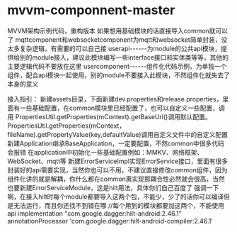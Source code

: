 # mvvm-componnent-master
MVVM架构示例代码，重构版本
如果想用基础模块的话直接导入common就可以了
mqttcomponent和websocketcomponent为mqtt和websocket简单封装，没太多复杂逻辑，有需要的可以自己接
userapi------为module的公共api模块，提供给别的module接入，建议此模块编写一些interface接口和实体类等等，其他的主要逻辑代码不要放在这里
usercomponent------组件化代码示例，为单独一个组件，配合api模块一起使用，别的module不要接入此模块，不然组件化就失去了本身的意义

接入指引：
新建assets目录，下面新建dev.properties和release.properties，里面有一些基础配置，在common模块里已经配置了，也可以自定义一些配置，调用
    PropertiesUtil.getProperties(mContext).getBaseUrl()调用默认配置。
    PropertiesUtil.getProperties(mContext，fileName).getPropertyValue(key,defaultValue)调用自定义文件中的自定义配置
新建Application继承BaseApplication，一定要配置，不然common中很多代码会报错
    在application中初始化一些基础配置例如：MMKV、网络框架、WebSocket、mqtt等
新建ErrorServiceImpl实现ErrorService接口，里面有很多封装好的api需要实现，当然你也可以不用，不建议直接修改common组件，因为组件化讲的就是解耦，你什么都在common离实现那耦合性必然就会很高，当然也要新建ErrorServiceModule，这是hilt用法，具体你们自己百度了
强调一下啊，在接入hilt时每个module都要导入这两个包，不能少，少了的话你可以编译但是无法运行，而且你还找不到错在哪
    //每个用到的模块都要加这两个，不能使用api
    implementation "com.google.dagger:hilt-android:2.46.1"
    annotationProcessor 'com.google.dagger:hilt-android-compiler:2.46.1'


    
